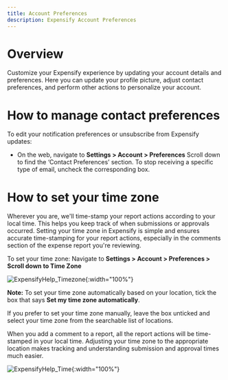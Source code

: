 ```yaml
---
title: Account Preferences
description: Expensify Account Preferences
---
```


# Overview
Customize your Expensify experience by updating your account details and preferences. Here you can update your profile picture, adjust contact preferences, and perform other actions to personalize your account.

# How to manage contact preferences
To edit your notification preferences or unsubscribe from Expensify updates: 
- On the web, navigate to **Settings > Account > Preferences**
Scroll down to find the ‘Contact Preferences’ section. To stop receiving a specific type of email, uncheck the corresponding box.

# How to set your time zone
Wherever you are, we'll time-stamp your report actions according to your local time. This helps you keep track of when submissions or approvals occurred. Setting your time zone in Expensify is simple and ensures accurate time-stamping for your report actions, especially in the comments section of the expense report you're reviewing.

To set your time zone:
Navigate to **Settings > Account > Preferences > Scroll down to Time Zone**

![ExpensifyHelp_Timezone]({{site.url}}/assets/images/ExpensifyHelp_Timezone.png){:width="100%"}

 **Note:** To set your time zone automatically based on your location, tick the box that says **Set my time zone automatically**.

If you prefer to set your time zone manually, leave the box unticked and select your time zone from the searchable list of locations.

When you add a comment to a report, all the report actions will be time-stamped in your local time. Adjusting your time zone to the appropriate location makes tracking and understanding submission and approval times much easier.

![ExpensifyHelp_Time]({{site.url}}/assets/images/ExpensifyHelp_Time.png){:width="100%"}
